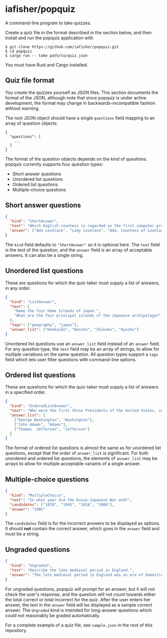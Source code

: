 # iafisher/popquiz
A command-line program to take quizzes.

Create a quiz file in the format described in the section below, and then install and run the popquiz application with

```shell
$ git clone https://github.com/iafisher/popquiz.git
$ cd popquiz
$ cargo run -- take path/to/quiz.json
```

You must have Rust and Cargo installed.


## Quiz file format
You create the quizzes yourself as JSON files. This section documents the format of the JSON, although note that since popquiz is under active development, the format may change in backwards-incompatible fashion without warning.

The root JSON object should have a single `questions` field mapping to an array of question objects:

```
{
  "questions": [
    ...
  ]
}
```

The format of the question objects depends on the kind of questions. popquiz currently supports four question types:

- Short answer questions
- Unordered list questions
- Ordered list questions
- Multiple-choice questions


## Short answer questions
```json
{
  "kind": "ShortAnswer",
  "text": "Which English countess is regarded as the first computer programmer?",
  "answer": ["Ada Lovelace", "Lady Lovelace", "Ada, Countess of Lovelace"]
}
```

The `kind` field defaults to `"ShortAnswer"` so it is optional here. The `text` field is the text of the question, and the `answer` field is an array of acceptable answers. It can also be a single string.


## Unordered list questions
These are questions for which the quiz-taker must supply a list of answers, in any order.

```json
{
  "kind": "ListAnswer",
  "text": [
    "Name the four Home Islands of Japan.",
    "What are the four principal islands of the Japanese archipelago?"
  ],
  "tags": ["geography", "japan"],
  "answer_list": ["Hokkaido", "Honshu", "Shikoku", "Kyushu"]
}
```

Unordered list questions use an `answer_list` field instead of an `answer` field. For any question type, the `text` field may be an array of strings, to allow for multiple variations on the same question. All question types support a `tags` field which lets user filter questions with command-line options.


## Ordered list questions
These are questions for which the quiz-taker must supply a list of answers in a specified order.

```json
{
  "kind": "OrderedListAnswer",
  "text": "Who were the first three Presidents of the United States, in order?",
  "answer_list": [
    ["George Washington", "Washington"],
    ["John Adams", "Adams"],
    ["Thomas  Jefferson", "Jefferson"]
  ]
}
```

The format of ordered list questions is almost the same as for unordered list questions, except that the order of `answer_list` is significant. For both unordered and ordered list questions, the elements of `answer_list` may be arrays to allow for multiple acceptable variants of a single answer.


## Multiple-choice questions
```json
{
  "kind": "MultipleChoice",
  "text": "In what year did the Russo-Japanese War end?",
  "candidates": ["1878", "1945", "1918", "1908"],
  "answer": "1905"
}
```

The `candidates` field is for the incorrect answers to be displayed as options. It should **not** contain the correct answer, which goes in the `answer` field and must be a string.


## Ungraded questions
```json
{
  "kind": "Ungraded",
  "text": "Describe the late medieval period in England.",
  "answer": "The late medieval period in England was an era of domestic turmoil and recurring war abroad in France. Beginning in the reign of the unstable Henry VI of the House of Lancaster, the legitimacy of the Lancastrian monopoly..."
}
```

For ungraded questions, popquiz will prompt for an answer, but it will not check the user's response, and the question will not count towards either the total correct or total incorrect for the quiz. After the user enters her answer, the text in the `answer` field will be displayed as a sample correct answer. The `Ungraded` kind is intended for long-answer questions which could not reasonably be graded automatically.


For a complete example of a quiz file, see `sample.json` in the root of this repository.
